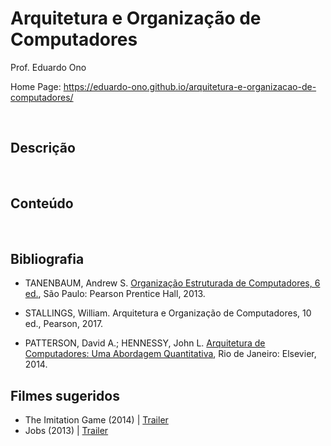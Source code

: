 # Arquitetura e Organização de Computadores

Prof. Eduardo Ono

Home Page: https://eduardo-ono.github.io/arquitetura-e-organizacao-de-computadores/

<br>

## Descrição

<br>

## Conteúdo

<br>

## Bibliografia

- TANENBAUM, Andrew S. [Organização Estruturada de Computadores, 6 ed.](https://archive.org/details/TanenbaumOrganizacaoEstruturadaDeComputadores6Ed),
São Paulo: Pearson Prentice Hall, 2013.

- STALLINGS, William. Arquitetura e Organização de Computadores, 10 ed., Pearson, 2017.

- PATTERSON, David A.; HENNESSY, John L. [Arquitetura de Computadores: Uma Abordagem Quantitativa](https://archive.org/details/ArquiteturaDeComputadores), Rio de Janeiro: Elsevier, 2014.

## Filmes sugeridos

- The Imitation Game (2014) | [Trailer](https://youtu.be/nuPZUUED5uk)
- Jobs (2013) | [Trailer](https://youtu.be/SH1jKZwcS9Y)
